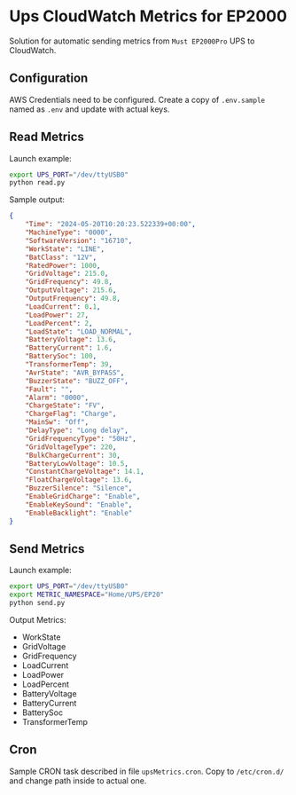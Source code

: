 # Ups CloudWatch Metrics for EP2000

Solution for automatic sending metrics from `Must EP2000Pro` UPS to CloudWatch.

## Configuration

AWS Credentials need to be configured. Create a copy of `.env.sample` named as `.env` and update with actual keys.

## Read Metrics

Launch example:
```bash
export UPS_PORT="/dev/ttyUSB0"
python read.py
```

Sample output:
```json
{
    "Time": "2024-05-20T10:20:23.522339+00:00",
    "MachineType": "0000",
    "SoftwareVersion": "16710",
    "WorkState": "LINE",
    "BatClass": "12V",
    "RatedPower": 1000,
    "GridVoltage": 215.0,
    "GridFrequency": 49.8,
    "OutputVoltage": 215.6,
    "OutputFrequency": 49.8,
    "LoadCurrent": 0.1,
    "LoadPower": 27,
    "LoadPercent": 2,
    "LoadState": "LOAD_NORMAL",
    "BatteryVoltage": 13.6,
    "BatteryCurrent": 1.6,
    "BatterySoc": 100,
    "TransformerTemp": 39,
    "AvrState": "AVR_BYPASS",
    "BuzzerState": "BUZZ_OFF",
    "Fault": "",
    "Alarm": "0000",
    "ChargeState": "FV",
    "ChargeFlag": "Charge",
    "MainSw": "Off",
    "DelayType": "Long delay",
    "GridFrequencyType": "50Hz",
    "GridVoltageType": 220,
    "BulkChargeCurrent": 30,
    "BatteryLowVoltage": 10.5,
    "ConstantChargeVoltage": 14.1,
    "FloatChargeVoltage": 13.6,
    "BuzzerSilence": "Silence",
    "EnableGridCharge": "Enable",
    "EnableKeySound": "Enable",
    "EnableBacklight": "Enable"
}
```

## Send Metrics

Launch example:
```bash
export UPS_PORT="/dev/ttyUSB0" 
export METRIC_NAMESPACE="Home/UPS/EP20"
python send.py
```

Output Metrics:
- WorkState
- GridVoltage
- GridFrequency
- LoadCurrent
- LoadPower
- LoadPercent
- BatteryVoltage
- BatteryCurrent
- BatterySoc
- TransformerTemp

## Cron

Sample CRON task described in file `upsMetrics.cron`. Copy to `/etc/cron.d/` and change path inside to actual one.

